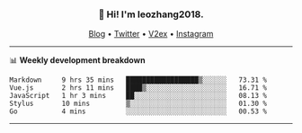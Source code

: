 <h3 align="center">👋 Hi! I'm leozhang2018.</h3>
<p align="center">
  <a href="https://code.leozhang2018.me">Blog</a> •
  <a href="https://twitter.com/leozhang2018">Twitter</a> •
  <a href="https://www.v2ex.com/member/leozhang">V2ex</a> •
  <a href="https://www.instagram.com/leozhanghere">Instagram</a>
</p>

-------

📊 **Weekly development breakdown**
<!--START_SECTION:waka-->
```text
Markdown     9 hrs 35 mins   ██████████████████▒░░░░░░   73.31 % 
Vue.js       2 hrs 11 mins   ████▒░░░░░░░░░░░░░░░░░░░░   16.71 % 
JavaScript   1 hr 3 mins     ██░░░░░░░░░░░░░░░░░░░░░░░   08.13 % 
Stylus       10 mins         ▒░░░░░░░░░░░░░░░░░░░░░░░░   01.30 % 
Go           4 mins          ░░░░░░░░░░░░░░░░░░░░░░░░░   00.53 % 
```
<!--END_SECTION:waka-->
-------
